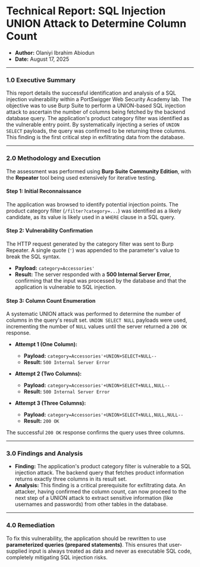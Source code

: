 # Technical Report: SQL Injection UNION Attack to Determine Column Count

* **Author:** Olaniyi Ibrahim Abiodun 
* **Date:** August 17, 2025 

***

### 1.0 Executive Summary

This report details the successful identification and analysis of a SQL injection vulnerability within a PortSwigger Web Security Academy lab. The objective was to use Burp Suite to perform a UNION-based SQL injection attack to ascertain the number of columns being fetched by the backend database query. The application's product category filter was identified as the vulnerable entry point. By systematically injecting a series of `UNION SELECT` payloads, the query was confirmed to be returning three columns. This finding is the first critical step in exfiltrating data from the database.

***

### 2.0 Methodology and Execution

The assessment was performed using **Burp Suite Community Edition**, with the **Repeater** tool being used extensively for iterative testing.

#### **Step 1: Initial Reconnaissance**
The application was browsed to identify potential injection points. The product category filter (`/filter?category=...`) was identified as a likely candidate, as its value is likely used in a `WHERE` clause in a SQL query.

#### **Step 2: Vulnerability Confirmation**
The HTTP request generated by the category filter was sent to Burp Repeater. A single quote (`'`) was appended to the parameter's value to break the SQL syntax.

* **Payload:** `category=Accessories'` 
* **Result:** The server responded with a **500 Internal Server Error**, confirming that the input was processed by the database and that the application is vulnerable to SQL injection.


#### **Step 3: Column Count Enumeration**
A systematic UNION attack was performed to determine the number of columns in the query's result set. `UNION SELECT NULL` payloads were used, incrementing the number of `NULL` values until the server returned a `200 OK` response.

* **Attempt 1 (One Column):**
    * **Payload:** `category=Accessories'+UNION+SELECT+NULL--` 
    * **Result:** `500 Internal Server Error` 

* **Attempt 2 (Two Columns):**
    * **Payload:** `category=Accessories'+UNION+SELECT+NULL,NULL--` 
    * **Result:** `500 Internal Server Error` 

* **Attempt 3 (Three Columns):**
    * **Payload:** `category=Accessories'+UNION+SELECT+NULL,NULL,NULL--` 
    * **Result:** `200 OK` 

The successful `200 OK` response confirms the query uses three columns.


***

### 3.0 Findings and Analysis

* **Finding:** The application's product category filter is vulnerable to a SQL injection attack. The backend query that fetches product information returns exactly three columns in its result set.
* **Analysis:** This finding is a critical prerequisite for exfiltrating data. An attacker, having confirmed the column count, can now proceed to the next step of a UNION attack to extract sensitive information (like usernames and passwords) from other tables in the database.

***

### 4.0 Remediation


To fix this vulnerability, the application should be rewritten to use **parameterized queries (prepared statements)**. This ensures that user-supplied input is always treated as data and never as executable SQL code, completely mitigating SQL injection risks.

